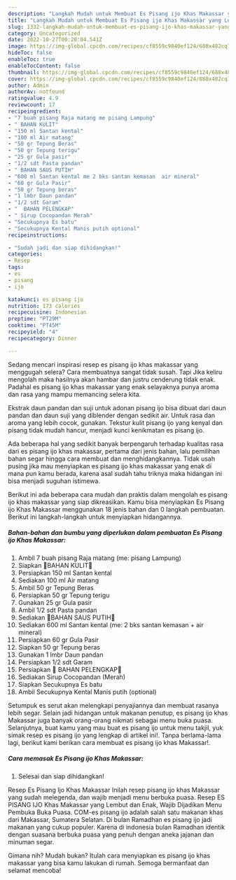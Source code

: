 ```yaml
---
description: "Langkah Mudah untuk Membuat Es Pisang ijo Khas Makassar yang Lezat Sekali, Buat Buka Puasa Enak"
title: "Langkah Mudah untuk Membuat Es Pisang ijo Khas Makassar yang Lezat Sekali, Buat Buka Puasa Enak"
slug: 1332-langkah-mudah-untuk-membuat-es-pisang-ijo-khas-makassar-yang-lezat-sekali-buat-buka-puasa-enak
category: Uncategorized
date: 2022-10-27T00:20:04.541Z
image: https://img-global.cpcdn.com/recipes/cf8559c9840ef124/680x482cq70/es-pisang-ijo-khas-makassar-foto-resep-utama.jpg
hideToc: false
enableToc: true
enableTocContent: false
thumbnail: https://img-global.cpcdn.com/recipes/cf8559c9840ef124/680x482cq70/es-pisang-ijo-khas-makassar-foto-resep-utama.jpg
cover: https://img-global.cpcdn.com/recipes/cf8559c9840ef124/680x482cq70/es-pisang-ijo-khas-makassar-foto-resep-utama.jpg
author: Admin
authorAv: notfound
ratingvalue: 4.9
reviewcount: 17
recipeingredient:
- "7 buah pisang Raja matang me pisang Lampung"
- " BAHAN KULIT"
- "150 ml Santan kental"
- "100 ml Air matang"
- "50 gr Tepung Beras"
- "50 gr Tepung terigu"
- "25 gr Gula pasir"
- "1/2 sdt Pasta pandan"
- " BAHAN SAUS PUTIH"
- "600 ml Santan kental me 2 bks santan kemasan  air mineral"
- "60 gr Gula Pasir"
- "50 gr Tepung beras"
- "1 lmbr Daun pandan"
- "1/2 sdt Garam"
- "  BAHAN PELENGKAP"
- " Sirup Cocopandan Merah"
- "Secukupnya Es batu"
- "Secukupnya Kental Manis putih optional"
recipeinstructions:

- "Sudah jadi dan siap dihidangkan!"
categories:
- Resep
tags:
- es
- pisang
- ijo

katakunci: es pisang ijo 
nutrition: 173 calories
recipecuisine: Indonesian
preptime: "PT29M"
cooktime: "PT45M"
recipeyield: "4"
recipecategory: Dinner

---
```



Sedang mencari inspirasi resep es pisang ijo khas makassar yang menggugah selera? Cara membuatnya sangat tidak susah. Tapi Jika keliru mengolah maka hasilnya akan hambar dan justru cenderung tidak enak. Padahal es pisang ijo khas makassar yang enak selayaknya punya aroma dan rasa yang mampu memancing selera kita.


Ekstrak daun pandan dan suji untuk adonan pisang ijo bisa dibuat dari daun pandan dan daun suji yang diblender dengan sedikit air. Untuk rasa dan aroma yang lebih cocok, gunakan. Tekstur kulit pisang ijo yang kenyal dan pisang tidak mudah hancur, menjadi kunci kenikmatan es pisang ijo.

Ada beberapa hal yang sedikit banyak berpengaruh terhadap kualitas rasa dari es pisang ijo khas makassar, pertama dari jenis bahan, lalu pemilihan bahan segar hingga cara membuat dan menghidangkannya. Tidak usah pusing jika mau menyiapkan es pisang ijo khas makassar yang enak di mana pun kamu berada, karena asal sudah tahu triknya maka hidangan ini bisa menjadi suguhan istimewa.


Berikut ini ada beberapa cara mudah dan praktis dalam mengolah es pisang ijo khas makassar yang siap dikreasikan. Kamu bisa menyiapkan Es Pisang ijo Khas Makassar menggunakan 18 jenis bahan dan 0 langkah pembuatan. Berikut ini langkah-langkah untuk menyiapkan hidangannya.

<!--inarticleads1-->

##### Bahan-bahan dan bumbu yang diperlukan dalam pembuatan Es Pisang ijo Khas Makassar:

1. Ambil 7 buah pisang Raja matang (me: pisang Lampung)
1. Siapkan  🌿BAHAN KULIT🌿
1. Persiapkan 150 ml Santan kental
1. Sediakan 100 ml Air matang
1. Ambil 50 gr Tepung Beras
1. Persiapkan 50 gr Tepung terigu
1. Gunakan 25 gr Gula pasir
1. Ambil 1/2 sdt Pasta pandan
1. Sediakan  🌿BAHAN SAUS PUTIH🌿
1. Sediakan 600 ml Santan kental (me: 2 bks santan kemasan + air mineral)
1. Persiapkan 60 gr Gula Pasir
1. Siapkan 50 gr Tepung beras
1. Gunakan 1 lmbr Daun pandan
1. Persiapkan 1/2 sdt Garam
1. Persiapkan  🌿 BAHAN PELENGKAP🌿
1. Sediakan  Sirup Cocopandan (Merah)
1. Siapkan Secukupnya Es batu
1. Ambil Secukupnya Kental Manis putih (optional)


Setumpuk es serut akan melengkapi penyajiannya dan membuat rasanya lebih segar. Selain jadi hidangan untuk makanan penutup, es pisang ijo khas Makassar juga banyak orang-orang nikmati sebagai menu buka puasa. Selanjutnya, buat kamu yang mau buat es pisang ijo untuk menu takjil, yuk simak resep es pisang ijo yang lengkap di artikel ini!. Tanpa berlama-lama lagi, berikut kami berikan cara membuat es pisang ijo khas Makassar!. 

<!--inarticleads2-->

##### Cara memasak Es Pisang ijo Khas Makassar:


1. Selesai dan siap dihidangkan!

Resep Es Pisang Ijo Khas Makassar Inilah resep pisang ijo khas Makassar yang sudah melegenda, dan wajib menjadi menu berbuka puasa. Resep ES PISANG IJO Khas Makassar yang Lembut dan Enak, Wajib Dijadikan Menu Pembuka Buka Puasa. COM-es pisang ijo adalah salah satu makanan khas dari Makassar, Sumatera Selatan. Di bulan Ramadhan es pisang ijo jadi makanan yang cukup populer. Karena di indonesia bulan Ramadhan identik dengan suasana berbuka puasa yang penuh dengan aneka jajanan dan minuman segar. 

Gimana nih? Mudah bukan? Itulah cara menyiapkan es pisang ijo khas makassar yang bisa kamu lakukan di rumah. Semoga bermanfaat dan selamat mencoba!
